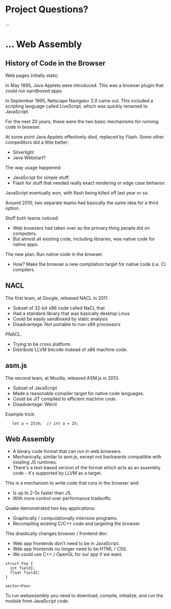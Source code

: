 
# Project Questions?

...


# ... Web Assembly

## History of Code in the Browser

Web pages initially static.

In May 1995, Java Applets were introduced. This
was a browser plugin that could run sandboxed
apps.

In September 1995, Netscape Navigator 2.0 came out.
This included a scripting language called LiveScript,
which was quickly renamed to JavaScript.

For the next 20 years, these were the two
basic mechanisms for running code in browser.

At some point Java Applets effectively died, 
replaced by Flash. Some other compeditors did
a little better:

 - Silverlight
 - Java Webstart?

The way usage happened:

 - JavaScript for simple stuff.
 - Flash for stuff that needed really exact rendering
   or edge case behavior.

JavaScript eventually won, with flash being killed off
last year or so.

Around 2010, two separate teams had basically the same
idea for a third option.

Stuff both teams noticed:

 - Web browsers had taken over as the primary
   thing people did on computers.
 - But almost all existing code, including libraries,
   was native code for native apps.

The new plan: Run native code in the browser.

 - How? Make the browser a new compilation target
   for native code (i.e. C) compilers.

## NACL

The first team, at Google, released NACL in 2011.

 - Subset of 32-bit x86 code called NaCL that
 - Had a standard library that was basically
   desktop Linux
 - Could be easily sandboxed by static analysis
 - Disadvantage: Not portable to non-x86 processors

PNACL.

 - Trying to be cross platform.
 - Distribute LLVM bitcode instead of x86 machine
   code.

## asm.js

The second team, at Mozilla, released ASM.js in 2013.

 - Subset of JavaScript
 - Made a reasonable compiler target for native code
   languages.
 - Could be JIT compiled to efficient machine code.
 - Disadvantage: Weird

Example trick:

```
   let a = 25|0;  // int a = 25;
```

## Web Assembly

 - A binary code format that can run in web browsers.
 - Mechanically, similar to asm.js, except not backwards
   compatible with existing JS runtimes.
 - There's a text-based version of the format which
   acts as an assembly code - it's supported by LLVM
   as a target.

This is a mechanism to write code that runs in the
browser and:

 - Is up to 2-5x faster than JS.
 - With more control over performance tradeoffs.

Quake demonstrated two key applications:

 - Graphically / computationally intensive programs.
 - Recompiling existing C/C++ code and targeting
   the browser.

This drastically changes browser / frontend dev:

 - Web app frontends don't need to be in JavaScript.
 - Web app frontends no longer need to be HTML / CSS.
 - We could use C++ / OpenGL for our app if we want.

```
struct Foo {
  int field1;
  float field2;
}

vector<Foo>
```

To run webassembly you need to download, compile,
initialize, and run the module from JavaScript code.

